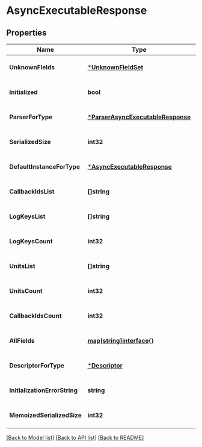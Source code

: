 # AsyncExecutableResponse

## Properties
Name | Type | Description | Notes
------------ | ------------- | ------------- | -------------
**UnknownFields** | [***UnknownFieldSet**](UnknownFieldSet.md) |  | [optional] [default to null]
**Initialized** | **bool** |  | [optional] [default to null]
**ParserForType** | [***ParserAsyncExecutableResponse**](ParserAsyncExecutableResponse.md) |  | [optional] [default to null]
**SerializedSize** | **int32** |  | [optional] [default to null]
**DefaultInstanceForType** | [***AsyncExecutableResponse**](AsyncExecutableResponse.md) |  | [optional] [default to null]
**CallbackIdsList** | **[]string** |  | [optional] [default to null]
**LogKeysList** | **[]string** |  | [optional] [default to null]
**LogKeysCount** | **int32** |  | [optional] [default to null]
**UnitsList** | **[]string** |  | [optional] [default to null]
**UnitsCount** | **int32** |  | [optional] [default to null]
**CallbackIdsCount** | **int32** |  | [optional] [default to null]
**AllFields** | [**map[string]interface{}**](interface{}.md) |  | [optional] [default to null]
**DescriptorForType** | [***Descriptor**](Descriptor.md) |  | [optional] [default to null]
**InitializationErrorString** | **string** |  | [optional] [default to null]
**MemoizedSerializedSize** | **int32** |  | [optional] [default to null]

[[Back to Model list]](../README.md#documentation-for-models) [[Back to API list]](../README.md#documentation-for-api-endpoints) [[Back to README]](../README.md)

